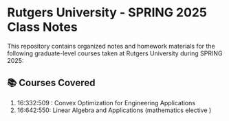 # Rutgers University - SPRING 2025 Class Notes

This repository contains organized notes and homework materials for the following graduate-level courses taken at Rutgers University during SPRING 2025:

## 📚 Courses Covered

1. 16:332:509 : Convex Optimization for Engineering Applications
2. 16:642:550: Linear Algebra and Applications (mathematics elective )


